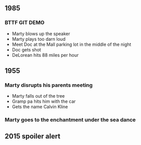 ## 1985

### BTTF GIT DEMO
- Marty blows up the speaker
- Marty plays too darn loud
- Meet Doc at the Mall parking lot in the middle of the night 
- Doc gets shot
- DeLorean hits 88 miles per hour

## 1955

### Marty disrupts his parents meeting
- Marty falls out of the tree
- Gramp pa hits him with the car 
- Gets the name Calvin Kline

### Marty goes to the enchantment under the sea dance 


## 2015 spoiler alert
